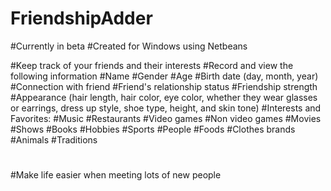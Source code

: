 # FriendshipAdder
#Currently in beta
#Created for Windows using Netbeans

#Keep track of your friends and their interests
#Record and view the following information
#Name
#Gender
#Age
#Birth date (day, month, year)
#Connection with friend
#Friend's relationship status
#Friendship strength
#Appearance (hair length, hair color, eye color, whether they wear glasses or earrings, dress up style, shoe type, height, and skin tone)
#Interests and Favorites:
#Music
#Restaurants
#Video games
#Non video games
#Movies
#Shows
#Books
#Hobbies
#Sports
#People
#Foods
#Clothes brands
#Animals
#Traditions
#
#Make life easier when meeting lots of new people
